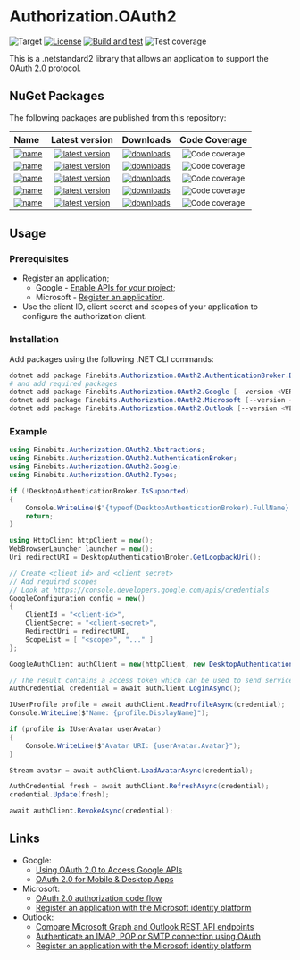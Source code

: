 # Authorization.OAuth2

![Target](https://img.shields.io/badge/dynamic/xml?label=Target&query=//TargetFramework[1]&url=https://raw.githubusercontent.com/finebits/Authorization.OAuth2/main/source/Authorization.OAuth2/Authorization.OAuth2.csproj)
[![License](https://img.shields.io/github/license/finebits/Authorization.OAuth2.svg)](https://github.com/finebits/Authorization.OAuth2/blob/main/LICENSE)
[![Build and test](https://img.shields.io/github/actions/workflow/status/finebits/Authorization.OAuth2/build-and-test.yml?branch=main&logo=github&label=build)](https://github.com/finebits/Authorization.OAuth2/actions/workflows/build-and-test.yml?query=branch%3Amain)
![Test coverage](https://img.shields.io/endpoint?url=https://gist.githubusercontent.com/finebits-github/74f6d448f4f568a286d4622e92afbc75/raw/Authorization.OAuth2-main-total-test-coverage.json)

This is a .netstandard2 library that allows an application to support the OAuth 2.0 protocol.

## NuGet Packages

The following packages are published from this repository:

|Name|Latest version|Downloads|Code Coverage|
|:-|:-:|:-:|:-:|
| <sub> [![name](https://img.shields.io/badge/Finebits.Authorization.OAuth2-blue)](https://www.nuget.org/packages/Finebits.Authorization.OAuth2) </sub> | <sub> [![latest version](https://img.shields.io/nuget/v/Finebits.Authorization.OAuth2?logo=nuget&label)](https://www.nuget.org/packages/Finebits.Authorization.OAuth2) </sub> | <sub> [![downloads](https://img.shields.io/nuget/dt/Finebits.Authorization.OAuth2)](https://www.nuget.org/packages/Finebits.Authorization.OAuth2) </sub> | <sub> ![Code coverage](https://img.shields.io/endpoint?url=https://gist.githubusercontent.com/finebits-github/74f6d448f4f568a286d4622e92afbc75/raw/Authorization.OAuth2-main-Finebits.Authorization.OAuth2-test-coverage.json&label=coverage) </sub> |
| <sub> [![name](https://img.shields.io/badge/Finebits.Authorization.OAuth2.AuthenticationBroker.Desktop-blue)](https://www.nuget.org/packages/Finebits.Authorization.OAuth2.AuthenticationBroker.Desktop) </sub> | <sub> [![latest version](https://img.shields.io/nuget/v/Finebits.Authorization.OAuth2.AuthenticationBroker.Desktop?logo=nuget&label)](https://www.nuget.org/packages/Finebits.Authorization.OAuth2.AuthenticationBroker.Desktop) </sub> | <sub> [![downloads](https://img.shields.io/nuget/dt/Finebits.Authorization.OAuth2.AuthenticationBroker.Desktop)](https://www.nuget.org/packages/Finebits.Authorization.OAuth2.AuthenticationBroker.Desktop) </sub> | <sub> ![Code coverage](https://img.shields.io/endpoint?url=https://gist.githubusercontent.com/finebits-github/74f6d448f4f568a286d4622e92afbc75/raw/Authorization.OAuth2-main-Finebits.Authorization.OAuth2.AuthenticationBroker.Desktop-test-coverage.json&label=coverage) </sub> |
| <sub> [![name](https://img.shields.io/badge/Finebits.Authorization.OAuth2.Google-blue)](https://www.nuget.org/packages/Finebits.Authorization.OAuth2.Google) </sub> | <sub> [![latest version](https://img.shields.io/nuget/v/Finebits.Authorization.OAuth2.Google?logo=nuget&label)](https://www.nuget.org/packages/Finebits.Authorization.OAuth2.Google) </sub> | <sub> [![downloads](https://img.shields.io/nuget/dt/Finebits.Authorization.OAuth2.Google)](https://www.nuget.org/packages/Finebits.Authorization.OAuth2.Google) </sub> | <sub> ![Code coverage](https://img.shields.io/endpoint?url=https://gist.githubusercontent.com/finebits-github/74f6d448f4f568a286d4622e92afbc75/raw/Authorization.OAuth2-main-Finebits.Authorization.OAuth2.Google-test-coverage.json&label=coverage) </sub> |
| <sub> [![name](https://img.shields.io/badge/Finebits.Authorization.OAuth2.Microsoft-blue)](https://www.nuget.org/packages/Finebits.Authorization.OAuth2.Microsoft) </sub> | <sub> [![latest version](https://img.shields.io/nuget/v/Finebits.Authorization.OAuth2.Microsoft?logo=nuget&label)](https://www.nuget.org/packages/Finebits.Authorization.OAuth2.Microsoft) </sub> | <sub> [![downloads](https://img.shields.io/nuget/dt/Finebits.Authorization.OAuth2.Microsoft)](https://www.nuget.org/packages/Finebits.Authorization.OAuth2.Microsoft) </sub> | <sub> ![Code coverage](https://img.shields.io/endpoint?url=https://gist.githubusercontent.com/finebits-github/74f6d448f4f568a286d4622e92afbc75/raw/Authorization.OAuth2-main-Finebits.Authorization.OAuth2.Microsoft-test-coverage.json&label=coverage) </sub> |
| <sub> [![name](https://img.shields.io/badge/Finebits.Authorization.OAuth2.Outlook-blue)](https://www.nuget.org/packages/Finebits.Authorization.OAuth2.Outlook) </sub> | <sub> [![latest version](https://img.shields.io/nuget/v/Finebits.Authorization.OAuth2.Outlook?logo=nuget&label)](https://www.nuget.org/packages/Finebits.Authorization.OAuth2.Outlook) </sub> | <sub> [![downloads](https://img.shields.io/nuget/dt/Finebits.Authorization.OAuth2.Outlook)](https://www.nuget.org/packages/Finebits.Authorization.OAuth2.Outlook) </sub> | <sub> ![Code coverage](https://img.shields.io/endpoint?url=https://gist.githubusercontent.com/finebits-github/74f6d448f4f568a286d4622e92afbc75/raw/Authorization.OAuth2-main-Finebits.Authorization.OAuth2.Outlook-test-coverage.json&label=coverage) </sub> |

## Usage

### Prerequisites

- Register an application;
  - Google - [Enable APIs for your project](https://developers.google.com/identity/protocols/oauth2/native-app#prerequisites);
  - Microsoft - [Register an application](https://learn.microsoft.com/en-us/azure/active-directory/develop/quickstart-register-app#register-an-application).
- Use the client ID, client secret and scopes of your application to configure the authorization client.

### Installation

Add packages using the following .NET CLI commands:

```powershell
dotnet add package Finebits.Authorization.OAuth2.AuthenticationBroker.Desktop [--version <VERSION>] [--prerelease]
# and add required packages
dotnet add package Finebits.Authorization.OAuth2.Google [--version <VERSION>] [--prerelease]
dotnet add package Finebits.Authorization.OAuth2.Microsoft [--version <VERSION>] [--prerelease]
dotnet add package Finebits.Authorization.OAuth2.Outlook [--version <VERSION>] [--prerelease]
```

### Example

```C#
using Finebits.Authorization.OAuth2.Abstractions;
using Finebits.Authorization.OAuth2.AuthenticationBroker;
using Finebits.Authorization.OAuth2.Google;
using Finebits.Authorization.OAuth2.Types;

if (!DesktopAuthenticationBroker.IsSupported)
{
    Console.WriteLine($"{typeof(DesktopAuthenticationBroker).FullName} is not supported.");
    return;
}

using HttpClient httpClient = new();
WebBrowserLauncher launcher = new();
Uri redirectURI = DesktopAuthenticationBroker.GetLoopbackUri();

// Create <client_id> and <client_secret>
// Add required scopes
// Look at https://console.developers.google.com/apis/credentials
GoogleConfiguration config = new()
{
    ClientId = "<client-id>",
    ClientSecret = "<client-secret>",
    RedirectUri = redirectURI,
    ScopeList = [ "<scope>", "..." ]
};

GoogleAuthClient authClient = new(httpClient, new DesktopAuthenticationBroker(launcher), config);

// The result contains a access token which can be used to send service requests.
AuthCredential credential = await authClient.LoginAsync();

IUserProfile profile = await authClient.ReadProfileAsync(credential);
Console.WriteLine($"Name: {profile.DisplayName}");

if (profile is IUserAvatar userAvatar)
{
    Console.WriteLine($"Avatar URI: {userAvatar.Avatar}");
}

Stream avatar = await authClient.LoadAvatarAsync(credential);

AuthCredential fresh = await authClient.RefreshAsync(credential);
credential.Update(fresh);

await authClient.RevokeAsync(credential);
```

## Links

- Google:
  - [Using OAuth 2.0 to Access Google APIs](https://developers.google.com/identity/protocols/oauth2)
  - [OAuth 2.0 for Mobile & Desktop Apps](https://developers.google.com/identity/protocols/oauth2/native-app)
- Microsoft:
  - [OAuth 2.0 authorization code flow](https://learn.microsoft.com/en-us/azure/active-directory/develop/v2-oauth2-auth-code-flow)
  - [Register an application with the Microsoft identity platform](https://learn.microsoft.com/en-us/azure/active-directory/develop/quickstart-register-app)
- Outlook:
  - [Compare Microsoft Graph and Outlook REST API endpoints](https://learn.microsoft.com/en-us/outlook/rest/compare-graph)
  - [Authenticate an IMAP, POP or SMTP connection using OAuth](https://learn.microsoft.com/en-us/exchange/client-developer/legacy-protocols/how-to-authenticate-an-imap-pop-smtp-application-by-using-oauth)
  - [Register an application with the Microsoft identity platform](https://learn.microsoft.com/en-us/azure/active-directory/develop/quickstart-register-app)
